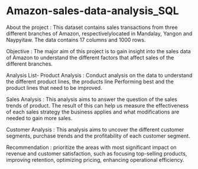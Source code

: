 # Amazon-sales-data-analysis_SQL 
About the project : This dataset contains sales transactions from three different branches of Amazon, respectivelylocated in Mandalay, Yangon and Naypyitaw. The data contains 17 columns and 1000 rows.

Objective : The major aim of this project is to gain insight into the sales data of Amazon to understand the different factors that affect sales of the different branches.

Analysis List- Product Analysis : Conduct analysis on the data to understand the different product lines, the products line Performing best and
the product lines that need to be improved.

Sales Analysis : This analysis aims to answer the question of the sales trends of product. The result of this can help us measure the effectiveness of each sales strategy the business applies and what modifications are needed to gain more sales.

Customer Analysis : This analysis aims to uncover the different customer segments, purchase trends and the profitability of each customer segment.

Recommendation : prioritize the areas with most significant impact on revenue and customer satisfaction, such as focusing top-selling products, improving retention, optimizing pricing, enhancing operational efficiency. 
